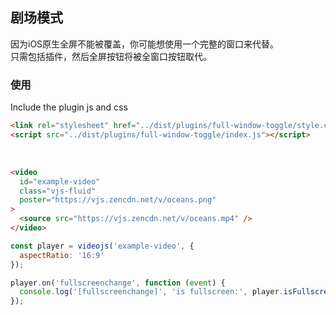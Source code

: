 ## 剧场模式 <!-- {docsify-ignore-all} -->

因为iOS原生全屏不能被覆盖，你可能想使用一个完整的窗口来代替。<br>
只需包括插件，然后全屏按钮将被全窗口按钮取代。

### 使用

Include the plugin js and css

```html inject keep
<link rel="stylesheet" href="../dist/plugins/full-window-toggle/style.css" />
<script src="../dist/plugins/full-window-toggle/index.js"></script>
```

<br />

```html inject
<video
  id="example-video"
  class="vjs-fluid"
  poster="https://vjs.zencdn.net/v/oceans.png"
>
  <source src="https://vjs.zencdn.net/v/oceans.mp4" />
</video>
```

```js run
const player = videojs('example-video', {
  aspectRatio: '16:9'
});

player.on('fullscreenchange', function (event) {
  console.log('[fullscreenchange]', 'is fullscreen:', player.isFullscreen());
});
```
